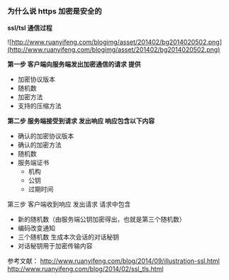 ### 为什么说 https 加密是安全的

**ssl/tsl 通信过程**

![http://www.ruanyifeng.com/blogimg/asset/201402/bg2014020502.png](http://www.ruanyifeng.com/blogimg/asset/201402/bg2014020502.png)



**第一步 客户端向服务端发出加密通信的请求  提供**

- 加密协议版本
- 随机数
- 加密方法
- 支持的压缩方法

**第二步  服务端接受到请求  发出响应  响应包含以下内容**

- 确认的加密协议版本
- 确认的加密方法
- 随机数
- 服务端证书
  - 机构
  - 公钥
  - 过期时间

第三步 客户端收到响应  发出请求 请求中包含

- 新的随机数（由服务端公钥加密得出，也就是第三个随机数）
- 编码改变通知
- 三个随机数 生成本次会话的对话秘钥  
- 对话秘钥用于加密传输内容  



参考文献：
http://www.ruanyifeng.com/blog/2014/09/illustration-ssl.html
http://www.ruanyifeng.com/blog/2014/02/ssl_tls.html